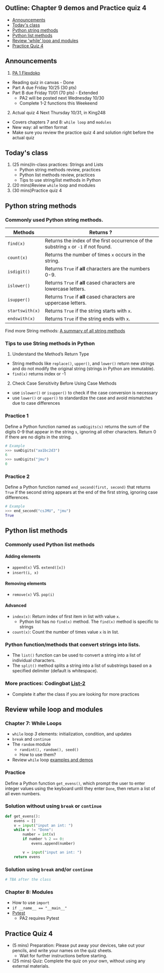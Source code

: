 ## Outline: Chapter 9 demos and Practice quiz 4

- [Announcements](#announcements)
- [Today's class](#todays-class)
- [Python string methods](#practices-python-string-methods)
- [Python list methods](#practices-python-list-methods)
- [Review 'while' loop and modules](#review-while-loop-and-modules)
- [Practice Quiz 4](#practice-quiz-4)

## Announcements
1. [PA 1 Flexdoko](https://w3.cs.jmu.edu/cs149/f24/pa/pa1/)
- Reading quiz in canvas - Done
- Part A due Friday 10/25 (30 pts)
- Part B due Friday 11/01 (70 pts) - Extended
  - PA2 will be posted next Wednesday 10/30
  - Complete 1-2 functions this Weekeend
2. Actual quiz 4 Next Thursday 10/31, in King248
- Covers chapters 7 and 8: `while loop` and `modules`
- New way: all written format
- Make sure you review the practice quiz 4 and solution right before the actual quiz


## Today's class
1. (25 mins)In-class practices: Strings and Lists
   - Python string methods review, practices
   - Python list methods review, practices
   - Tips to use string/list methods in Python
2. (20 mins)Review `while` loop and modules
3. (30 mins)Practice quiz 4

## Python string methods
### Commonly used Python string methods.

| Methods	      | Returns ?	|
| -----------   | --------------- |
|`find(x)`      | Returns the index of the first occurrence of the substring `x` or `-1` if not found. |
|`count(x)`     | Returns the number of times `x` occurs in the string. |
|`isdigit()`    | Returns `True` if **all** characters are the numbers 0-9.|
|`islower()`    | Returns `True` if **all** cased characters are lowercase letters.|
|`isupper()`    | Returns `True` if **all** cased characters are uppercase letters.|
|`startswith(x)`| Returns `True` if the string starts with `x`.|
|`endswith(x)`  | Returns `True` if the string ends with `x`.|

Find more String methods: [A summary of all string methods](https://docs.python.org/3/library/stdtypes.html#string-methods)

### Tips to use String methods in Python
1. Understand the Method’s Return Type
- String methods like `replace()`, `upper()`, and `lower()` return new strings and do not modify the original string (strings in Python are immutable).
- `find(x)` returns index or -1
2. Check Case Sensitivity Before Using Case Methods
- use `islower()` or `isupper()` to check if the case conversion is necessary
- use `lower()` or `upper()` to standardize the case and avoid mismatches due to case differences

### Practice 1
Define a Python function named as `sumDigits(s)` returns the sum of the digits 0-9 that appear in the string `s`, ignoring all other characters. Return 0 if there are no digits in the string.

```py
# Example
>>> sumDigits("aa1bc2d3")
6
>>> sumDigits("jmu")
0
```

### Practice 2
Define a Python function named `end_second(first, second)` that returns `True` if the second string appears at the end of the first string, ignoring case differences.

```py
# Example
>>> end_second("csJMU", "jmu")
True
```

## Python list methods
### Commonly used Python list methods
#### Adding elements
- `append(x)` VS. `extend([x])`
- `insert(i, x)`
#### Removing elements
- `remove(x)` VS. `pop(i)`
#### Advanced
- `index(x)`: Return index of first item in list with value `x`.
  - Python list has no `find(x)` method. The `find(x)` method is specific to strings
- `count(x)`: Count the number of times value `x` is in list.

### Python function/methods that convert strings into lists.
- The `list()` function can be used to convert a string into a list of individual characters.
- The `split()` method splits a string into a list of substrings based on a specified delimiter (default is whitespace).

### More practices: Codingbat [List-2](https://codingbat.com/python/List-2)
- Complete it after the class if you are looking for more practices

## Review while loop and modules
### Chapter 7: While Loops
-  `while` loop *3* elements: initialization, condition, and updates
-  `break` and `continue`
-  The `random` module
   -  `randint(), random(), seed()`
   -  How to use them?
-  Review `while` loop [examples and demos](https://duanzhuojun.github.io/cs149_Fa24_Duan/chapter_7_preview.html#demo-while-loop)

### Practice
Define a Python function `get_evens()`, which prompt the user to enter integer values using the keyboard until they enter `Done`, then return a list of all even numbers.

### Solution without using `break` or `continue`

```python
def get_evens():
    evens = []
    v = input("input an int: ")
    while v != "Done":
        number = int(v)
        if number % 2 == 0:
            evens.append(number)

        v = input("input an int: ")
    return evens
```

### Solution using `break` and/or `continue`

```python
# TBA after the class
```
### Chapter 8: Modules
- How to use `import`
- `if __name__ == "__main__"`
- [Pytest](https://w3.cs.jmu.edu/cs149/f24/info/pytest/)
  - PA2 requires Pytest

## Practice Quiz 4

- (5 mins) Preparation: Please put away your devices, take out your pencils, and write your names on the quiz sheets.
  - Wait for further instructions before starting.
- (25 mins) Quiz: Complete the quiz on your own, without using any external materials.
